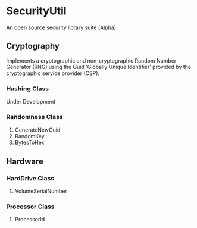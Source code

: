 # SecurityUtil
An open source security library suite (Alpha)

## Cryptography
Implements a cryptographic and non-cryptographic Random Number Generator (RNG) using the Guid 'Globally Unique Identifier' provided by the cryptographic service provider (CSP).

### Hashing Class
Under Development

### Randomness Class
1. GenerateNewGuid
2. RandomKey
3. BytesToHex

## Hardware
### HardDrive Class
1. VolumeSerialNumber

### Processor Class
1. ProcessorId
